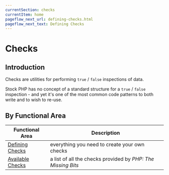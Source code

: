 ```yaml
---
currentSection: checks
currentItem: home
pageflow_next_url: defining-checks.html
pageflow_next_text: Defining Checks
---
```


# Checks

## Introduction

Checks are utilities for performing `true` / `false` inspections of data.

Stock PHP has no concept of a standard structure for a `true` / `false` inspection - and yet it's one of the most common code patterns to both write and to wish to re-use.

## By Functional Area

Functional Area | Description
----------------|------------
[Defining Checks](defining-checks.html) | everything you need to create your own checks
[Available Checks](available-checks.html) | a list of all the checks provided by _PHP: The Missing Bits_
